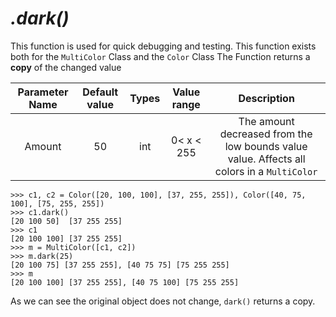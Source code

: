# *.dark()*

This function is used for quick debugging and testing. This function exists both for the `MultiColor` Class and the `Color` Class
The Function returns a **copy** of the changed value

| Parameter Name | Default value | Types | Value range | Description | 
| :---: |  :---: | :---: | :---: | :---: |
|Amount| 50| int| 0< x < 255| The amount decreased from the low bounds value value. Affects all colors in a `MultiColor`|

```
>>> c1, c2 = Color([20, 100, 100], [37, 255, 255]), Color([40, 75, 100], [75, 255, 255])
>>> c1.dark() 
[20 100 50]  [37 255 255] 
>>> c1
[20 100 100] [37 255 255]  
>>> m = MultiColor([c1, c2])
>>> m.dark(25)
[20 100 75] [37 255 255], [40 75 75] [75 255 255] 
>>> m
[20 100 100] [37 255 255], [40 75 100] [75 255 255] 
```
As we can see the original object does not change, `dark()` returns a copy.
